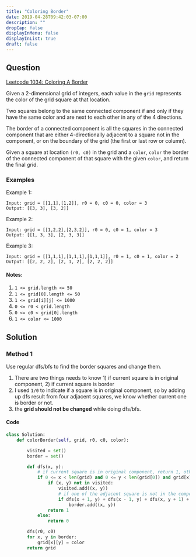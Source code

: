 ```yaml
---
title: "Coloring Border"
date: 2019-04-28T09:42:03-07:00
description: ""
dropCap: false
displayInMenu: false
displayInList: true
draft: false
---
```



## Question

[Leetcode 1034: Coloring A Border](https://leetcode.com/problems/coloring-a-border/)

Given a 2-dimensional grid of integers, each value in the `grid` represents the color of the grid square at that location.

Two squares belong to the same connected component if and only if they have the same color and are next to each other in any of the 4 directions.

The border of a connected component is all the squares in the connected component that are either 4-directionally adjacent to a square not in the component, or on the boundary of the grid (the first or last row or column).

Given a square at location `(r0, c0)` in the grid and a `color`, `color` the border of the connected component of that square with the given `color`, and return the final grid.


### Examples

Example 1:
```
Input: grid = [[1,1],[1,2]], r0 = 0, c0 = 0, color = 3
Output: [[3, 3], [3, 2]]
```
Example 2:
```
Input: grid = [[1,2,2],[2,3,2]], r0 = 0, c0 = 1, color = 3
Output: [[1, 3, 3], [2, 3, 3]]
```

Example 3:
```
Input: grid = [[1,1,1],[1,1,1],[1,1,1]], r0 = 1, c0 = 1, color = 2
Output: [[2, 2, 2], [2, 1, 2], [2, 2, 2]]
```
#### Notes:

1. `1 <= grid.length <= 50`
1. `1 <= grid[0].length <= 50`
1. `1 <= grid[i][j] <= 1000`
1. `0 <= r0 < grid.length`
1. `0 <= c0 < grid[0].length`
1. `1 <= color <= 1000`


## Solution
### Method 1

Use regular dfs/bfs to find the border squares and change them. 

1. There are two things needs to know 1) if current square is in original component, 2) if current square is border
1. I used `1/0` to indicate if a square is in original component, so by adding up dfs result from four adjacent squares, we know whether current one is border or not.
1. the **grid should not be changed** while doing dfs/bfs.


#### Code


```python
class Solution:
    def colorBorder(self, grid, r0, c0, color):

        visited = set()
        border = set()

        def dfs(x, y):
            # if current square is in original component, return 1, otherwise 0
            if 0 <= x < len(grid) and 0 <= y < len(grid[0]) and grid[x][y] == grid[r0][c0]:
                if (x, y) not in visited:
                    visited.add((x, y))
                    # if one of the adjacent square is not in the component, then this square is border
                    if dfs(x + 1, y) + dfs(x - 1, y) + dfs(x, y + 1) + dfs(x, y - 1) < 4:
                        border.add((x, y))
                return 1
            else:
                return 0

        dfs(r0, c0)
        for x, y in border:
            grid[x][y] = color
        return grid
```













